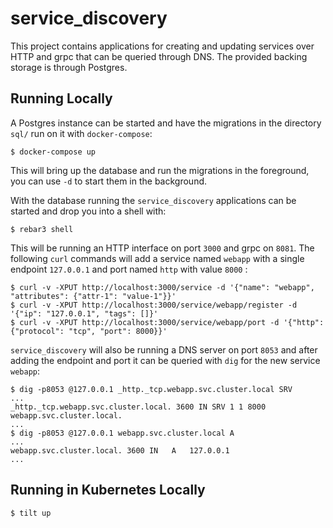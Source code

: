 service_discovery
=====

This project contains applications for creating and updating services over HTTP and grpc that can be queried through DNS. The provided backing storage is through Postgres.

## Running Locally

A Postgres instance can be started and have the migrations in the directory `sql/` run on it with `docker-compose`:

``` shell
$ docker-compose up
```

This will bring up the database and run the migrations in the foreground, you can use `-d` to start them in the background.

With the database running the `service_discovery` applications can be started and drop you into a shell with:

``` shell
$ rebar3 shell
```

This will be running an HTTP interface on port `3000` and grpc on `8081`. The following `curl` commands will add a service named `webapp` with a single endpoint `127.0.0.1` and port named `http` with value `8000` :

``` shell
$ curl -v -XPUT http://localhost:3000/service -d '{"name": "webapp", "attributes": {"attr-1": "value-1"}}'
$ curl -v -XPUT http://localhost:3000/service/webapp/register -d '{"ip": "127.0.0.1", "tags": []}'
$ curl -v -XPUT http://localhost:3000/service/webapp/port -d '{"http": {"protocol": "tcp", "port": 8000}}'
```

`service_discovery` will also be running a DNS server on port `8053` and after adding the endpoint and port it can be queried with `dig` for the new service `webapp`:

``` shell
$ dig -p8053 @127.0.0.1 _http._tcp.webapp.svc.cluster.local SRV
...
_http._tcp.webapp.svc.cluster.local. 3600 IN SRV 1 1 8000 webapp.svc.cluster.local.
...
$ dig -p8053 @127.0.0.1 webapp.svc.cluster.local A
...
webapp.svc.cluster.local. 3600 IN	A	127.0.0.1
...
```

    
## Running in Kubernetes Locally

``` shell
$ tilt up
```
